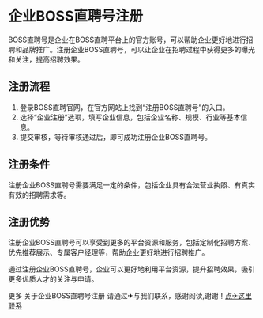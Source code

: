 # 企业BOSS直聘号注册

BOSS直聘号是企业在BOSS直聘平台上的官方账号，可以帮助企业更好地进行招聘和品牌推广。注册企业BOSS直聘号，可以让企业在招聘过程中获得更多的曝光和关注，提高招聘效果。

## 注册流程
1. 登录BOSS直聘官网，在官方网站上找到“注册BOSS直聘号”的入口。
2. 选择“企业注册”选项，填写企业信息，包括企业名称、规模、行业等基本信息。
3. 提交审核，等待审核通过后，即可成功注册企业BOSS直聘号。

## 注册条件
注册企业BOSS直聘号需要满足一定的条件，包括企业具有合法营业执照、有真实有效的招聘需求等。

## 注册优势
注册企业BOSS直聘号可以享受到更多的平台资源和服务，包括定制化招聘方案、优先推荐展示、专属客户经理等，帮助企业更好地进行招聘推广。

通过注册企业BOSS直聘号，企业可以更好地利用平台资源，提升招聘效果，吸引更多优质人才的关注与申请。

更多 关于企业BOSS直聘号注册 请通过✈与我们联系，感谢阅读,谢谢！[点✈这里联系](https://a.k02.cc)